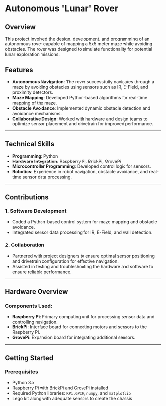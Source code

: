 # Autonomous 'Lunar' Rover

## Overview
This project involved the design, development, and programming of an autonomous rover capable of mapping a 5x5 meter maze while avoiding obstacles. The rover was designed to simulate functionality for potential lunar exploration missions. 

## Features
- **Autonomous Navigation**: The rover successfully navigates through a maze by avoiding obstacles using sensors such as IR, E-Field, and proximity detectors.
- **Maze Mapping**: Developed Python-based algorithms for real-time mapping of the maze.
- **Obstacle Avoidance**: Implemented dynamic obstacle detection and avoidance mechanisms.
- **Collaborative Design**: Worked with hardware and design teams to optimize sensor placement and drivetrain for improved performance.

---

## Technical Skills
- **Programming**: Python
- **Hardware Integration**: Raspberry Pi, BrickPi, GrovePi
- **Microcontroller Programming**: Developed control logic for sensors.
- **Robotics**: Experience in robot navigation, obstacle avoidance, and real-time sensor data processing.

---

## Contributions
### 1. Software Development
- Coded a Python-based control system for maze mapping and obstacle avoidance.
- Integrated sensor data processing for IR, E-Field, and wall detection.

### 2. Collaboration
- Partnered with project designers to ensure optimal sensor positioning and drivetrain configuration for effective navigation.
- Assisted in testing and troubleshooting the hardware and software to ensure reliable performance.

---

## Hardware Overview
### Components Used:
- **Raspberry Pi**: Primary computing unit for processing sensor data and controlling navigation.
- **BrickPi**: Interface board for connecting motors and sensors to the Raspberry Pi.
- **GrovePi**: Expansion board for integrating additional sensors.

---

## Getting Started
### Prerequisites
- Python 3.x
- Raspberry Pi with BrickPi and GrovePi installed
- Required Python libraries: `RPi.GPIO`, `numpy`, and `matplotlib`
- Lego kit along with adequate sensors to create the chassis
